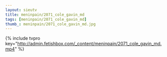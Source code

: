 ```yaml
--- 
layout: sieutv
title: meninpain/2071_cole_gavin_md
tags: [meninpain/2071_cole_gavin_md]
thumb_: meninpain/2071_cole_gavin_md.jpg
---
```

{% include tvpro key="http://admin.fetishbox.com/_content/meninpain/2071_cole_gavin_md.mp4" %} 
